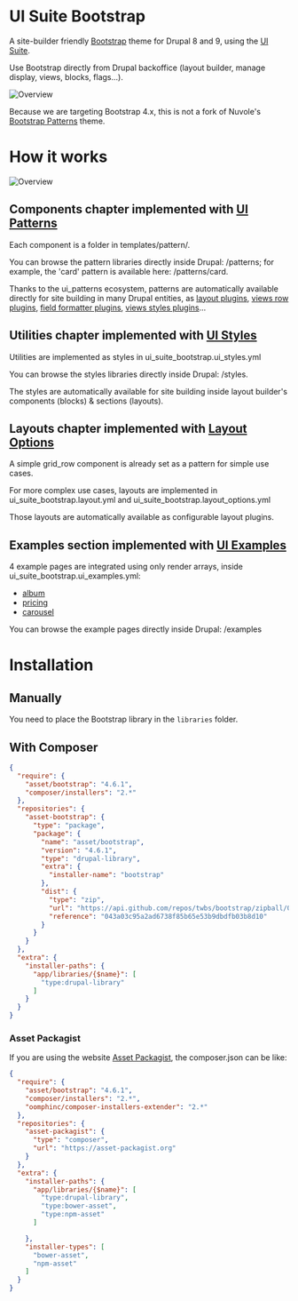 # UI Suite Bootstrap

A site-builder friendly [Bootstrap](https://getbootstrap.com/) theme for
Drupal 8 and 9, using the [UI Suite](https://www.drupal.org/project/ui_suite).

Use Bootstrap directly from Drupal backoffice (layout builder, manage display,
views, blocks, flags...).

![Overview](doc/screenshot.png)

Because we are targeting Bootstrap 4.x, this is not a fork of Nuvole's
[Bootstrap Patterns](https://github.com/nuvoleweb/bootstrap_patterns) theme.

# How it works

![Overview](doc/schema.png)

## Components chapter implemented with [UI Patterns](https://www.drupal.org/project/ui_patterns)

Each component is a folder in templates/pattern/.

You can browse the pattern libraries directly inside Drupal: /patterns; for
example, the 'card' pattern is available here: /patterns/card.

Thanks to the ui_patterns ecosystem, patterns are automatically available
directly for site building in many Drupal entities, as
[layout plugins](https://ui-patterns.readthedocs.io/en/8.x-1.x/content/layout-plugin.html),
[views row plugins](https://ui-patterns.readthedocs.io/en/8.x-1.x/content/views.html),
[field formatter plugins](https://www.drupal.org/project/ui_patterns_field_formatters/),
[views styles plugins](https://www.drupal.org/project/ui_patterns_views_style)...

## Utilities chapter implemented with [UI Styles](https://www.drupal.org/project/ui_styles)

Utilities are implemented as styles in ui_suite_bootstrap.ui_styles.yml

You can browse the styles libraries directly inside Drupal: /styles.

The styles are automatically available for site building inside layout builder's
components (blocks) & sections (layouts).

## Layouts chapter implemented with [Layout Options](https://www.drupal.org/project/layout_options)

A simple grid_row component is already set as a pattern for simple use cases.

For more complex use cases, layouts are implemented in ui_suite_bootstrap.layout.yml
and ui_suite_bootstrap.layout_options.yml

Those layouts are automatically available as configurable layout plugins.

## Examples section implemented with [UI Examples](https://www.drupal.org/project/ui_examples)

4 example pages are integrated using only render arrays, inside
ui_suite_bootstrap.ui_examples.yml:

- [album](https://getbootstrap.com/docs/4.5/examples/album/)
- [pricing](https://getbootstrap.com/docs/4.5/examples/pricing/)
- [carousel](https://getbootstrap.com/docs/4.5/examples/carousel/)

You can browse the example pages directly inside Drupal: /examples

# Installation

## Manually

You need to place the Bootstrap library in the `libraries` folder.

## With Composer

```json
{
  "require": {
    "asset/bootstrap": "4.6.1",
    "composer/installers": "2.*"
  },
  "repositories": {
    "asset-bootstrap": {
      "type": "package",
      "package": {
        "name": "asset/bootstrap",
        "version": "4.6.1",
        "type": "drupal-library",
        "extra": {
          "installer-name": "bootstrap"
        },
        "dist": {
          "type": "zip",
          "url": "https://api.github.com/repos/twbs/bootstrap/zipball/043a03c95a2ad6738f85b65e53b9dbdfb03b8d10",
          "reference": "043a03c95a2ad6738f85b65e53b9dbdfb03b8d10"
        }
      }
    }
  },
  "extra": {
    "installer-paths": {
      "app/libraries/{$name}": [
        "type:drupal-library"
      ]
    }
  }
}
```

### Asset Packagist

If you are using the website [Asset Packagist](https://asset-packagist.org), the
composer.json can be like:

```json
{
  "require": {
    "asset/bootstrap": "4.6.1",
    "composer/installers": "2.*",
    "oomphinc/composer-installers-extender": "2.*"
  },
  "repositories": {
    "asset-packagist": {
      "type": "composer",
      "url": "https://asset-packagist.org"
    }
  },
  "extra": {
    "installer-paths": {
      "app/libraries/{$name}": [
        "type:drupal-library",
        "type:bower-asset",
        "type:npm-asset"
      ]

    },
    "installer-types": [
      "bower-asset",
      "npm-asset"
    ]
  }
}
```
